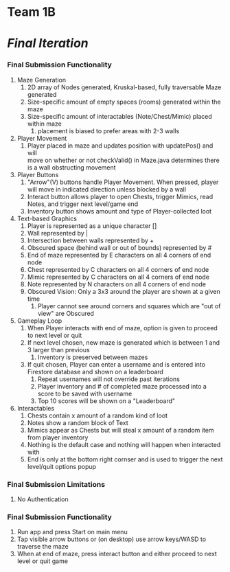# Team 1B
# ***Final Iteration***
### Final Submission Functionality
1. Maze Generation
   1. 2D array of Nodes generated, Kruskal-based, fully traversable Maze generated
   2. Size-specific amount of empty spaces (rooms) generated within the maze
   3. Size-specific amount of interactables (Note/Chest/Mimic) placed within maze
      1. placement is biased to prefer areas with 2-3 walls
2. Player Movement
   1. Player placed in maze and updates position with updatePos() and will <br />
   move on whether or not checkValid() in Maze.java determines there is a wall obstructing movement
3. Player Buttons
   1. "Arrow"(V) buttons handle Player Movement. When pressed, player will move in indicated direction unless blocked by a wall
   2. Interact button allows player to open Chests, trigger Mimics, read Notes, and trigger next level/game end
   3. Inventory button shows amount and type of Player-collected loot    
4. Text-based Graphics
   1. Player is represented as a unique character []
   2. Wall represented by |
   3. Intersection between walls represented by +
   4. Obscured space (behind wall or out of bounds) represented by #
   5. End of maze represented by E characters on all 4 corners of end node
   5. Chest represented by C characters on all 4 corners of end node
   5. Mimic represented by C characters on all 4 corners of end node
   5. Note represented by N characters on all 4 corners of end node
   6. Obscured Vision: Only a 3x3 around the player are shown at a given time
      1. Player cannot see around corners and squares which are "out of view" are Obscured
5. Gameplay Loop
   1. When Player interacts with end of maze, option is given to proceed to next level or quit
   2. If next level chosen, new maze is generated which is between 1 and 3 larger than previous
      1. Inventory is preserved between mazes
   3. If quit chosen, Player can enter a username and is entered into Firestore database and shown on a leaderboard
      1. Repeat usernames will not override past iterations
      2. Player inventory and # of completed maze processed into a score to be saved with username
      3. Top 10 scores will be shown on a "Leaderboard"
6. Interactables
   1. Chests contain x amount of a random kind of loot
   2. Notes show a random block of Text
   3. Mimics appear as Chests but will steal x amount of a random item from player inventory
   4. Nothing is the default case and nothing will happen when interacted with
   5. End is only at the bottom right cornser and is used to trigger the next level/quit options popup

### Final Submission Limitations
1. No Authentication

### Final Submission Functionality
1. Run app and press Start on main menu
2. Tap visible arrow buttons or (on desktop) use arrow keys/WASD to traverse the maze
3. When at end of maze, press interact button and either proceed to next level or quit game
